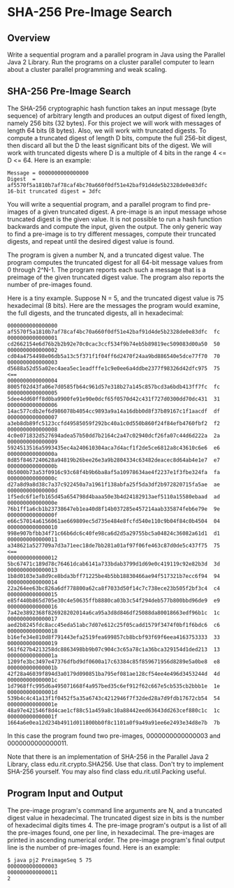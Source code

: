 # SHA-256 Pre-Image Search

## Overview
Write a sequential program and a parallel program in Java using the Parallel Java 2 Library. 
Run the programs on a cluster parallel computer to learn about a cluster parallel programming and weak scaling.

## SHA-256 Pre-Image Search
The SHA-256 cryptographic hash function takes an input message (byte sequence) of arbitrary length and 
produces an output digest of fixed length, namely 256 bits (32 bytes). For this project we will work with 
messages of length 64 bits (8 bytes). Also, we will work with truncated digests. To compute a truncated 
digest of length D bits, compute the full 256-bit digest, then discard all but the D the least significant bits 
of the digest. We will work with truncated digests where D is a multiple of 4 bits in the range 4 <= D <= 64. 
Here is an example:
```
Message = 0000000000000000
Digest	= af5570f5a1810b7af78caf4bc70a660f0df51e42baf91d4de5b2328de0e83dfc
16-bit truncated digest = 3dfc
```
You will write a sequential program, and a parallel program to find pre-images of a given truncated digest. 
A pre-image is an input message whose truncated digest is the given value. It is not possible to run a hash 
function backwards and compute the input, given the output. The only generic way to find a pre-image is to 
try different messages, compute their truncated digests, and repeat until the desired digest value is found.

The program is given a number N, and a truncated digest value. The program computes the truncated digest for 
all 64-bit message values from 0 through 2^N-1. The program reports each such a message that is a preimage of 
the given truncated digest value. The program also reports the number of pre-images found.

Here is a tiny example. Suppose N = 5, and the truncated digest value is 75 hexadecimal (8 bits). 
Here are the messages the program would examine, the full digests, and the truncated digests, all in hexadecimal:

```
0000000000000000  af5570f5a1810b7af78caf4bc70a660f0df51e42baf91d4de5b2328de0e83dfc  fc
0000000000000001  cd2662154e6d76b2b2b92e70c0cac3ccf534f9b74eb5b89819ec509083d00a50  50
0000000000000002  cd04a4754498e06db5a13c5f371f1f04ff6d2470f24aa9bd886540e5dce77f70  70
0000000000000003  d5688a52d55a02ec4aea5ec1eadfffe1c9e0ee6a4ddbe2377f98326d42dfc975  75  <==
0000000000000004  8005f02d43fa06e7d0585fb64c961d57e318b27a145c857bcd3a6bdb413ff7fc  fc
0000000000000005  5dee4dd60ff8d0ba9900fe91e90e0dcf65f0570d42c431f727d0300dd70dc431  31
0000000000000006  14ac577cdb2ef6d986078b4054cc9893a9a14a16dbb0d8f37b89167c1f1aacdf  df
0000000000000007  a3eb8db89fc5123ccfd49585059f292bc40a1c0d550b860f24f84efb4760fbf2  f2
0000000000000008  4c0e071832d527694adea57b50dd7b2164c2a47c02940dcf26fa07c44d6d222a  2a
0000000000000009  5924513516a5993435ec4a240610304aca7d4acf1f2de5ce6812a8c43610c6e6  e6
000000000000000a  8d85f8467240628a94819b26bee26e3a9b2804334c63482deacec8d64ab4e1e7  e7
000000000000000b  0b5000b73a53f0916c93c68f4b9b6ba8af5a10978634ae4f2237e1f3fbe324fa  fa
000000000000000c  d27a8d9a8d38c7a37c922450a7a1961f138abfa25f5da3df2b972820715fa5ae  ae
000000000000000d  1f5edc6f1efb165d45a654798d4baaa50e3b4d24182913aef5110a15580ebaad  ad
000000000000000e  76b1ff1a6cb1b23738647eb1ea40d8f14b037285e457214aab335874feb6e79e  9e
000000000000000f  e66c57014a6156061ae669809ec5d735e484e8fcfd540e110c9b04f84c0b4504  04
0000000000000010  998e907bfbb34f71c66b6dc6c40fe98ca6d2d5a29755bc5a04824c36082a61d1  d1
0000000000000011  a348621a527709a7d3a71eec18de7bb281a01af97f06fe463c87d0de5c437f75  75  <==
0000000000000012  5bc67471c189d78c76461dcab6141a733bdab3799d1d69e0c419119c92e82b3d  3d
0000000000000013  1b8d0103e3a8d9ce8bda3bff71225be4b5bb18830466ae94f517321b7ecc6f94  94
0000000000000014  22a264ee63bc826a6df778800a62ca8f7033d50f14c7c738ece23b505f2bf3c4  c4
0000000000000015  e85f440b865d705e30c4e50635ffb8880ca03b3c54f294deb577b800bbd96de9  e9
0000000000000016  7a42e3892368f826928202014a6ca95a3d8d846df25088da80018663edf96b1c  1c
0000000000000017  aed2b8245fdc8acc45eda51abc7d07e612c25f05cadd1579f3474f0bf1f6bdc6  c6
0000000000000018  b16efe34e810d8f791443efa2519fea699857cb8bcbf93f69f6eea4163753333  33
0000000000000019  561f627b4213258dc8863498bb9b07c904c3c65a78c1a36bca329154d1ded213  13
000000000000001a  1209fe3bc3497e47376dfbd9df0600a17c63384c85f859671956d8289e5a0be8  e8
000000000000001b  42f28a46039f894d3a0179d090851ba795ef081ae128cf54ee4e496d3453244d  4d
000000000000001c  1d7968ffc995d6a495071668f4a957bed35c6ef912f62c667e5cb535cb2bbb1e  1e
000000000000001d  539b4c4c41a13f1f0452f5a35a6743c4212946f7f32ded28a7d9fdb17672cb54  54
000000000000001e  48a97e421546f8d4cae1cf88c51a459a8c10a88442eed63643dd263cef880c1c  1c
000000000000001f  1664a6e0ea12d234b4911d011800bb0f8c1101a0f9a49a91ee6e2493e34d8e7b  7b

```
In this case the program found two pre-images, 0000000000000003 and 0000000000000011.

Note that there is an implementation of SHA-256 in the Parallel Java 2 Library, class edu.rit.crypto.SHA256. 
Use that class. Don't try to implement SHA-256 yourself. You may also find class edu.rit.util.Packing useful.

## Program Input and Output
The pre-image program's command line arguments are N, and a truncated digest value in hexadecimal. The truncated 
digest size in bits is the number of hexadecimal digits times 4. The pre-image program's output is a list of 
all the pre-images found, one per line, in hexadecimal. The pre-images are printed in ascending numerical order. 
The pre-image program's final output line is the number of pre-images found. Here is an example:
```
$ java pj2 PreimageSeq 5 75
0000000000000003
0000000000000011
2
```
